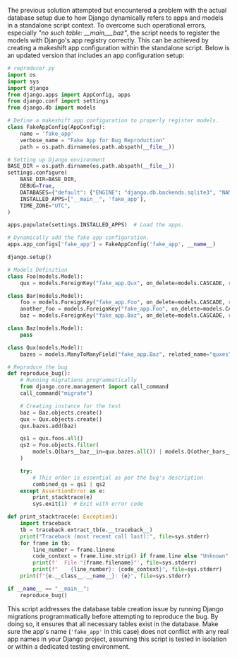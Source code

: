 The previous solution attempted but encountered a problem with the actual database setup due to how Django dynamically refers to apps and models in a standalone script context. To overcome such operational errors, especially *"no such table: __main___baz"*, the script needs to register the models with Django's app registry correctly. This can be achieved by creating a makeshift app configuration within the standalone script. Below is an updated version that includes an app configuration setup:

```python
# reproducer.py
import os
import sys
import django
from django.apps import AppConfig, apps
from django.conf import settings
from django.db import models

# Define a makeshift app configuration to properly register models.
class FakeAppConfig(AppConfig):
    name = 'fake_app'
    verbose_name = "Fake App for Bug Reproduction"
    path = os.path.dirname(os.path.abspath(__file__))

# Setting up Django environment
BASE_DIR = os.path.dirname(os.path.abspath(__file__))
settings.configure(
    BASE_DIR=BASE_DIR,
    DEBUG=True,
    DATABASES={"default": {"ENGINE": "django.db.backends.sqlite3", "NAME": ":memory:"}},
    INSTALLED_APPS=["__main__", 'fake_app'],
    TIME_ZONE="UTC",
)

apps.populate(settings.INSTALLED_APPS)  # Load the apps.

# Dynamically add the fake app configuration.
apps.app_configs['fake_app'] = FakeAppConfig('fake_app', __name__)

django.setup()

# Models Definition
class Foo(models.Model):
    qux = models.ForeignKey("fake_app.Qux", on_delete=models.CASCADE, related_name="foos", verbose_name="qux")

class Bar(models.Model):
    foo = models.ForeignKey("fake_app.Foo", on_delete=models.CASCADE, related_name="bars")
    another_foo = models.ForeignKey("fake_app.Foo", on_delete=models.CASCADE, related_name="other_bars")
    baz = models.ForeignKey("fake_app.Baz", on_delete=models.CASCADE, related_name="bars")

class Baz(models.Model):
    pass

class Qux(models.Model):
    bazes = models.ManyToManyField("fake_app.Baz", related_name="quxes")

# Reproduce the bug
def reproduce_bug():
    # Running migrations programmatically
    from django.core.management import call_command
    call_command("migrate")

    # Creating instance for the test
    baz = Baz.objects.create()
    qux = Qux.objects.create()
    qux.bazes.add(baz)

    qs1 = qux.foos.all()
    qs2 = Foo.objects.filter(
        models.Q(bars__baz__in=qux.bazes.all()) | models.Q(other_bars__baz__in=qux.bazes.all())
    )

    try:
        # This order is essential as per the bug's description
        combined_qs = qs1 | qs2
    except AssertionError as e:
        print_stacktrace(e)
        sys.exit(1)  # Exit with error code

def print_stacktrace(e: Exception):
    import traceback
    tb = traceback.extract_tb(e.__traceback__)
    print("Traceback (most recent call last):", file=sys.stderr)
    for frame in tb:
        line_number = frame.lineno
        code_context = frame.line.strip() if frame.line else "Unknown"
        print(f'  File "{frame.filename}"', file=sys.stderr)
        print(f"    {line_number}: {code_context}", file=sys.stderr)
    print(f"{e.__class__.__name__}: {e}", file=sys.stderr)

if __name__ == "__main__":
    reproduce_bug()
```

This script addresses the database table creation issue by running Django migrations programmatically before attempting to reproduce the bug. By doing so, it ensures that all necessary tables exist in the database. Make sure the app's name (`'fake_app'` in this case) does not conflict with any real app names in your Django project, assuming this script is tested in isolation or within a dedicated testing environment.